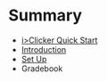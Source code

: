 # Summary

* [i>Clicker Quick Start](README.md)
* [Introduction](intro.md)
* [Set Up](setup.md)
* Gradebook


